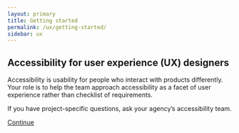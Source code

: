 ```yaml
---
layout: primary
title: Getting started
permalink: /ux/getting-started/
sidebar: ux
---
```


## Accessibility for user experience (UX) designers

Accessibility is usability for people who interact with products differently. Your role is to help the team approach accessibility as a facet of user experience rather than checklist of requirements.

If you have project-specific questions, ask your agency’s accessibility team.

<a class="usa-button button-next" href="{{ site.baseurl }}/ux/inclusive-design/">Continue <i class="fa fa-chevron-right" aria-hidden="true"></i></a>
